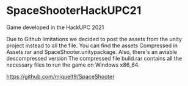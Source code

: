 # SpaceShooterHackUPC21
Game developed in the HackUPC 2021

Due to Github limitations we decided to post the assets from the unity project instead to all the file.
You can find the assets Compressed in Assets.rar and SpaceShooter.unitypackage. Also, there's an aviable descompressed version
The compressed file build.rar contains all the necessary files to run the game on Windows x86_64.

https://github.com/miquelt9/SpaceShooter

